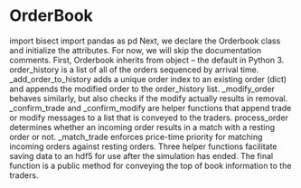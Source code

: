 # OrderBook
import bisect
import pandas as pd
Next, we declare the Orderbook class and initialize the attributes. For now, we will skip the documentation comments.
First, Orderbook inherits from object – the default in Python 3. order_history is a list of all of the orders sequenced by arrival time.
_add_order_to_history adds a unique order index to an existing order (dict) and appends the modified order to the order_history list.
_modify_order behaves similarly, but also checks if the modify actually results in removal.
_confirm_trade and _confirm_modify are helper functions that append trade or modify messages to a list that is conveyed to the traders.
process_order determines whether an incoming order results in a match with a resting order or not.
_match_trade enforces price-time priority for matching incoming orders against resting orders.
Three helper functions facilitate saving data to an hdf5 for use after the simulation has ended.
The final function is a public method for conveying the top of book information to the traders.
